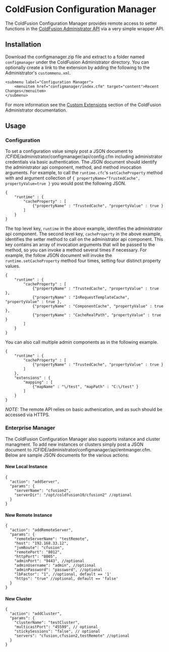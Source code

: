 ColdFusion Configuration Manager
================================

The ColdFusion Configuration Manager provides remote access to setter functions in the [ColdFusion Administrator API](http://help.adobe.com/en_US/ColdFusion/10.0/Admin/WSc3ff6d0ea77859461172e0811cbf364104-7fcf.html) via a very simple wrapper API.

Installation
------------

Download the configmanager.zip file and extract to a folder named `configmanager` under the ColdFusion Administrator directory. You can optionally create a link to the extension by adding the following to the Administrator's `custommenu.xml`.

    <submenu label="Configuration Manager">
        <menuitem href="configmanager/index.cfm" target="content">Recent Changes</menuitem>
    </submenu>

For more information see the [Custom Extensions](http://help.adobe.com/en_US/ColdFusion/10.0/Admin/WSc3ff6d0ea77859461172e0811cbf3638e6-7fbf.html) section of the ColdFusion Administrator documentation.

Usage
-----

### Configuration

To set a configuration value simply post a JSON document to /CFIDE/administrator/configmanager/api/config.cfm including administrator credentials via basic authentication. The JSON document should identify the administrator api component, method, and method invocation arguments. For example, to call the `runtime.cfc`'s `setCacheProperty` method with and argument collection of `{ propertyName="TrustedCache", propertyValue=true }` you would post the following JSON.

    { 
        "runtime" : { 
            "cacheProperty" : [ 
                {"propertyName" : "TrustedCache", "propertyValue" : true } 
            ]
        }
    }

The top level key, `runtime` in the above example, identifies the administrator api component. The second level key, `cacheProperty` in the above example, identifies the setter method to call on the administrator api component. This key contains an array of invocation arguments that will be passed to the method, so you can invoke a method several times if necessary. For example, the follow JSON document will invoke the `runtime.setCacheProperty` method four times, setting four distinct property values.

    { 
        "runtime" : { 
            "cacheProperty" : [ 
                {"propertyName" : "TrustedCache", "propertyValue" : true },
                {"propertyName" : "InRequestTemplateCache", "propertyValue" : true },
                {"propertyName" : "ComponentCache", "propertyValue" : true },
                {"propertyName" : "CacheRealPath", "propertyValue" : true } 
            ]
        }
    }

You can also call multiple admin components as in the following example.

    { 
        "runtime" : { 
            "cacheProperty" : [ 
                {"propertyName" : "TrustedCache", "propertyValue" : true } 
            ]
        },
        "extensions" : {
            "mapping" : [
                {"mapName" : "\/test", "mapPath" : "C:\/test" }
            ]
        }
    }

*NOTE:* The remote API relies on basic authenication, and as such should be accessed via HTTPS. 

### Enterprise Manager

The ColdFusion Configuration Manager also supports instance and cluster managment. To add new instances or clusters simply post a JSON document to /CFIDE/administrator/configmanager/api/entmanger.cfm. Below are sample JSON documents for the various actions:

#### New Local Instance

    {
      "action": "addServer",
      "params": {
        "serverName": "cfusion2",
        "serverDir": "/opt/coldfusion10/cfusion2" //optional
      }
    }
            

#### New Remote Instance
    {
      "action": "addRemoteServer",
      "params": {
        "remoteServerName": "testRemote",
        "host": "192.168.33.12",
        "jvmRoute": "cfusion",
        "remotePort": "8012",
        "httpPort": "8005",
        "adminPort": "9443", //optional
        "adminUsername": "admin", //optional
        "adminPassword": "password", //optional
        "lbFactor": "1", //optional, default == '1'
        "https": "true" //optional, default == 'false'
      }
    }

#### New Cluster
    {
      "action": "addCluster",
      "params": {
        "clusterName": "testCluster",
        "multicastPort": "45599", // optional
        "stickySessions": "false", // optional
        "servers": "cfusion,cfusion2,testRemote" //optional
      }
    }